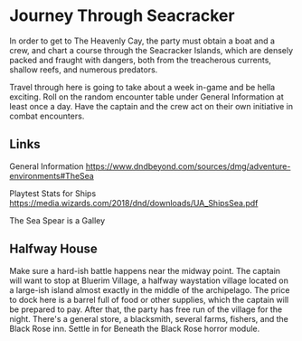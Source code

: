 # Journey Through Seacracker
In order to get to The Heavenly Cay, the party must obtain a boat and a crew, and chart a course through the Seacracker Islands, which are densely packed and fraught with dangers, both from the treacherous currents, shallow reefs, and numerous predators.

Travel through here is going to take about a week in-game and be hella exciting. Roll on the random encounter table under General Information at least once a day. Have the captain and the crew act on their own initiative in combat encounters.

## Links
General Information
https://www.dndbeyond.com/sources/dmg/adventure-environments#TheSea

Playtest Stats for Ships
https://media.wizards.com/2018/dnd/downloads/UA_ShipsSea.pdf

The Sea Spear is a Galley

## Halfway House
Make sure a hard-ish battle happens near the midway point. The captain will want to stop at Bluerim Village, a halfway waystation village located on a large-ish island almost exactly in the middle of the archipelago. The price to dock here is a barrel full of food or other supplies, which the captain will be prepared to pay. After that, the party has free run of the village for the night. There's a general store, a blacksmith, several farms, fishers, and the Black Rose inn. Settle in for Beneath the Black Rose horror module.
